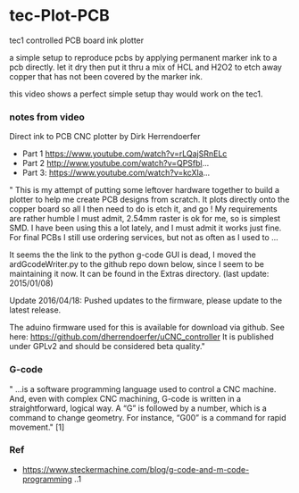 # tec-Plot-PCB
tec1 controlled PCB board ink plotter

a simple setup to reproduce pcbs by applying permanent marker ink to a pcb directly. let it dry then put it
thru a mix of HCL and H2O2 to etch away copper that has not been covered by the marker ink.


this video shows a perfect simple setup thay would work on the tec1. 

### notes from video
Direct ink to PCB CNC plotter by Dirk Herrendoerfer

- Part 1 https://www.youtube.com/watch?v=rLQajSRnELc
- Part 2 http://www.youtube.com/watch?v=QPSfbl...
- Part 3: https://www.youtube.com/watch?v=kcXla...

" This is my attempt of putting some leftover hardware together 
to build a plotter to help me create PCB designs from scratch.
It plots directly onto the copper board so all I then need to do is 
etch it, and go ! My requirements are rather humble I must admit, 2.54mm raster 
is ok for me, so is simplest SMD.
I have been using this a lot lately, and I must admit it works just 
fine. For final PCBs I still use ordering services, but not as often 
as I used to ...

It seems the the link to the python g-code GUI is dead,
I moved the ardGcodeWriter.py to the github repo down below, since
I seem to be maintaining it now. It can be found in the Extras directory.
(last update: 2015/01/08)

Update 2016/04/18: Pushed updates to the firmware, please update to the latest release.

The aduino firmware used for this is available for
download via github. 
See here: https://github.com/dherrendoerfer/uCNC_controller
It is published under GPLv2 and should be considered beta quality."


### G-code 
" ...is a software programming language used to control a CNC machine. And, even with complex CNC machining, G-code is written in a straightforward, logical way. A “G” is followed by a number, which is a command to change geometry. For instance, “G00” is a command for rapid movement." [1] 


### Ref
- https://www.steckermachine.com/blog/g-code-and-m-code-programming ..1

